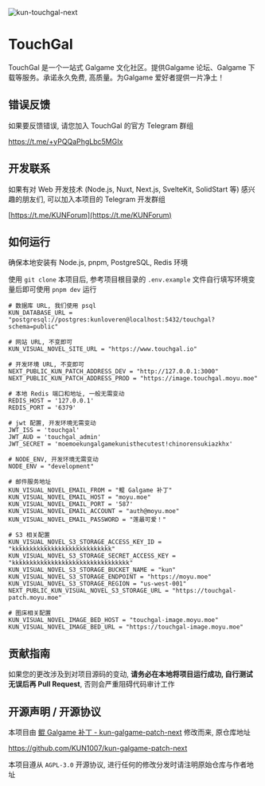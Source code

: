![kun-touchgal-next](./public/touchgal.avif)

# TouchGal

TouchGal 是一个一站式 Galgame 文化社区。提供Galgame 论坛、Galgame 下载等服务。承诺永久免费, 高质量。为Galgame 爱好者提供一片净土！

## 错误反馈

如果要反馈错误, 请您加入 TouchGal 的官方 Telegram 群组

https://t.me/+yPQQaPhgLbc5MGIx

## 开发联系

如果有对 Web 开发技术 (Node.js, Nuxt, Next.js, SvelteKit, SolidStart 等) 感兴趣的朋友们, 可以加入本项目的 Telegram 开发群组

[https://t.me/KUNForum](https://t.me/KUNForum)

## 如何运行

确保本地安装有 Node.js, pnpm, PostgreSQL, Redis 环境

使用 `git clone` 本项目后, 参考项目根目录的 `.env.example` 文件自行填写环境变量后即可使用 `pnpm dev` 运行

``` env
# 数据库 URL, 我们使用 psql
KUN_DATABASE_URL = "postgresql://postgres:kunloveren@localhost:5432/touchgal?schema=public"

# 网站 URL, 不变即可
KUN_VISUAL_NOVEL_SITE_URL = "https://www.touchgal.io"

# 开发环境 URL, 不变即可
NEXT_PUBLIC_KUN_PATCH_ADDRESS_DEV = "http://127.0.0.1:3000"
NEXT_PUBLIC_KUN_PATCH_ADDRESS_PROD = "https://image.touchgal.moyu.moe"

# 本地 Redis 端口和地址, 一般无需变动
REDIS_HOST = '127.0.0.1'
REDIS_PORT = '6379'

# jwt 配置, 开发环境无需变动
JWT_ISS = 'touchgal'
JWT_AUD = 'touchgal_admin'
JWT_SECRET = 'moemoekungalgamekunisthecutest!chinorensukiazkhx'

# NODE_ENV, 开发环境无需变动
NODE_ENV = "development"

# 邮件服务地址
KUN_VISUAL_NOVEL_EMAIL_FROM = "鲲 Galgame 补丁"
KUN_VISUAL_NOVEL_EMAIL_HOST = "moyu.moe"
KUN_VISUAL_NOVEL_EMAIL_PORT = '587'
KUN_VISUAL_NOVEL_EMAIL_ACCOUNT = "auth@moyu.moe"
KUN_VISUAL_NOVEL_EMAIL_PASSWORD = "莲最可爱！"

# S3 相关配置
KUN_VISUAL_NOVEL_S3_STORAGE_ACCESS_KEY_ID = "kkkkkkkkkkkkkkkkkkkkkkkkkkkk"
KUN_VISUAL_NOVEL_S3_STORAGE_SECRET_ACCESS_KEY = "kkkkkkkkkkkkkkkkkkkkkkkkkkkkkkkkk"
KUN_VISUAL_NOVEL_S3_STORAGE_BUCKET_NAME = "kun"
KUN_VISUAL_NOVEL_S3_STORAGE_ENDPOINT = "https://moyu.moe"
KUN_VISUAL_NOVEL_S3_STORAGE_REGION = "us-west-001"
NEXT_PUBLIC_KUN_VISUAL_NOVEL_S3_STORAGE_URL = "https://touchgal-patch.moyu.moe"

# 图床相关配置
KUN_VISUAL_NOVEL_IMAGE_BED_HOST = "touchgal-image.moyu.moe"
KUN_VISUAL_NOVEL_IMAGE_BED_URL = "https://touchgal-image.moyu.moe"
```

## 贡献指南

如果您的更改涉及到对项目源码的变动, **请务必在本地将项目运行成功, 自行测试无误后再 Pull Request**, 否则会严重阻碍代码审计工作

## 开源声明 / 开源协议

本项目由 [鲲 Galgame 补丁 - kun-galgame-patch-next](https://github.com/KUN1007/kun-galgame-patch-next) 修改而来, 原仓库地址

https://github.com/KUN1007/kun-galgame-patch-next

本项目遵从 `AGPL-3.0` 开源协议, 进行任何的修改分发时请注明原始仓库与作者地址

